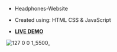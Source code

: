 + Headphones-Website
+ Created using: HTML CSS & JavaScript

+ [**LIVE DEMO**](https://fadadoussama.github.io/Headphones-Website/)

![127 0 0 1_5500_](https://user-images.githubusercontent.com/121496478/209826227-71347cb5-b880-4d2e-b10d-8523d163d15e.png)
